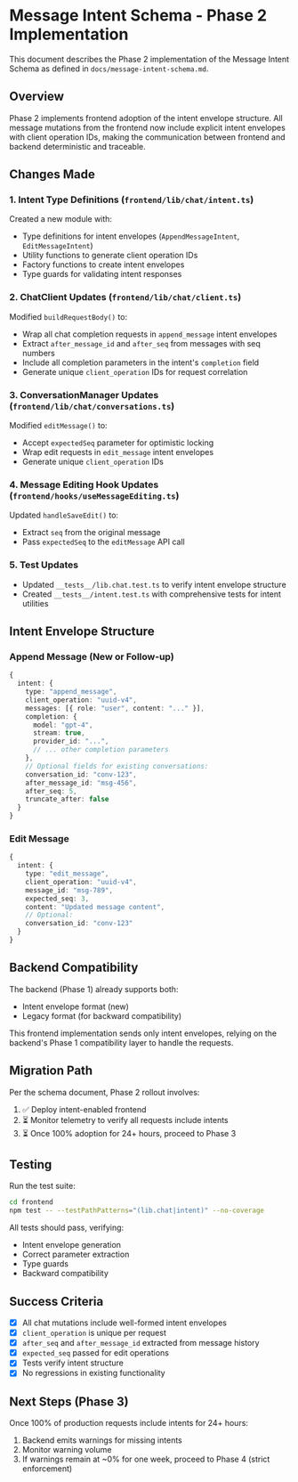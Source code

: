 # Message Intent Schema - Phase 2 Implementation

This document describes the Phase 2 implementation of the Message Intent Schema as defined in `docs/message-intent-schema.md`.

## Overview

Phase 2 implements frontend adoption of the intent envelope structure. All message mutations from the frontend now include explicit intent envelopes with client operation IDs, making the communication between frontend and backend deterministic and traceable.

## Changes Made

### 1. Intent Type Definitions (`frontend/lib/chat/intent.ts`)

Created a new module with:
- Type definitions for intent envelopes (`AppendMessageIntent`, `EditMessageIntent`)
- Utility functions to generate client operation IDs
- Factory functions to create intent envelopes
- Type guards for validating intent responses

### 2. ChatClient Updates (`frontend/lib/chat/client.ts`)

Modified `buildRequestBody()` to:
- Wrap all chat completion requests in `append_message` intent envelopes
- Extract `after_message_id` and `after_seq` from messages with seq numbers
- Include all completion parameters in the intent's `completion` field
- Generate unique `client_operation` IDs for request correlation

### 3. ConversationManager Updates (`frontend/lib/chat/conversations.ts`)

Modified `editMessage()` to:
- Accept `expectedSeq` parameter for optimistic locking
- Wrap edit requests in `edit_message` intent envelopes
- Generate unique `client_operation` IDs

### 4. Message Editing Hook Updates (`frontend/hooks/useMessageEditing.ts`)

Updated `handleSaveEdit()` to:
- Extract `seq` from the original message
- Pass `expectedSeq` to the `editMessage` API call

### 5. Test Updates

- Updated `__tests__/lib.chat.test.ts` to verify intent envelope structure
- Created `__tests__/intent.test.ts` with comprehensive tests for intent utilities

## Intent Envelope Structure

### Append Message (New or Follow-up)

```typescript
{
  intent: {
    type: "append_message",
    client_operation: "uuid-v4",
    messages: [{ role: "user", content: "..." }],
    completion: {
      model: "gpt-4",
      stream: true,
      provider_id: "...",
      // ... other completion parameters
    },
    // Optional fields for existing conversations:
    conversation_id: "conv-123",
    after_message_id: "msg-456",
    after_seq: 5,
    truncate_after: false
  }
}
```

### Edit Message

```typescript
{
  intent: {
    type: "edit_message",
    client_operation: "uuid-v4",
    message_id: "msg-789",
    expected_seq: 3,
    content: "Updated message content",
    // Optional:
    conversation_id: "conv-123"
  }
}
```

## Backend Compatibility

The backend (Phase 1) already supports both:
- Intent envelope format (new)
- Legacy format (for backward compatibility)

This frontend implementation sends only intent envelopes, relying on the backend's Phase 1 compatibility layer to handle the requests.

## Migration Path

Per the schema document, Phase 2 rollout involves:
1. ✅ Deploy intent-enabled frontend
2. ⏳ Monitor telemetry to verify all requests include intents
3. ⏳ Once 100% adoption for 24+ hours, proceed to Phase 3

## Testing

Run the test suite:

```bash
cd frontend
npm test -- --testPathPatterns="(lib.chat|intent)" --no-coverage
```

All tests should pass, verifying:
- Intent envelope generation
- Correct parameter extraction
- Type guards
- Backward compatibility

## Success Criteria

- [x] All chat mutations include well-formed intent envelopes
- [x] `client_operation` is unique per request
- [x] `after_seq` and `after_message_id` extracted from message history
- [x] `expected_seq` passed for edit operations
- [x] Tests verify intent structure
- [x] No regressions in existing functionality

## Next Steps (Phase 3)

Once 100% of production requests include intents for 24+ hours:
1. Backend emits warnings for missing intents
2. Monitor warning volume
3. If warnings remain at ~0% for one week, proceed to Phase 4 (strict enforcement)
